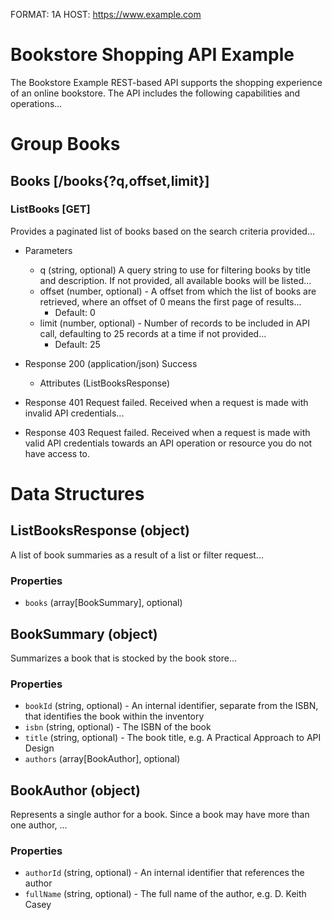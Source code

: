 FORMAT: 1A
HOST: https://www.example.com

# Bookstore Shopping API Example
The Bookstore Example REST-based API supports the shopping experience of an online bookstore. The API includes the following capabilities and operations...

# Group Books

## Books [/books{?q,offset,limit}]

### ListBooks [GET]
Provides a paginated list of books based on the search criteria provided...
+ Parameters
    + q (string, optional)
        A query string to use for filtering books by title and description. If not provided, all available books will be listed...
    + offset (number, optional) -
        A offset from which the list of books are retrieved, where an offset of 0 means the first page of results...
        + Default: 0
    + limit (number, optional) -
        Number of records to be included in API call, defaulting to 25 records at a time if not provided...
        + Default: 25

+ Response 200 (application/json)
        Success
    + Attributes (ListBooksResponse)
+ Response 401 
        Request failed. Received when a request is made with invalid API credentials...
+ Response 403 
        Request failed. Received when a request is made with valid API credentials towards an API operation or resource you do not have access to.

# Data Structures

## ListBooksResponse (object)
A list of book summaries as a result of a list or filter request...

### Properties
+ `books` (array[BookSummary], optional) 

## BookSummary (object)
Summarizes a book that is stocked by the book store...

### Properties
+ `bookId` (string, optional) - An internal identifier, separate from the ISBN, that identifies the book within the inventory
+ `isbn` (string, optional) - The ISBN of the book
+ `title` (string, optional) - The book title, e.g. A Practical Approach to API Design
+ `authors` (array[BookAuthor], optional) 

## BookAuthor (object)
Represents a single author for a book. Since a book may have more than one author, ...

### Properties
+ `authorId` (string, optional) - An internal identifier that references the author
+ `fullName` (string, optional) - The full name of the author, e.g. D. Keith Casey

